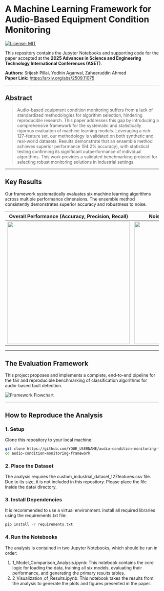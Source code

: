 # A Machine Learning Framework for Audio-Based Equipment Condition Monitoring

[![License: MIT](https://img.shields.io/badge/License-MIT-yellow.svg)](https://opensource.org/licenses/MIT)

This repository contains the Jupyter Notebooks and supporting code for the paper accepted at the **2025 Advances in Science and Engineering Technology International Conferences (ASET)**.

**Authors:** Srijesh Pillai, Yodhin Agarwal, Zaheeruddin Ahmed  
**Paper Link:** https://arxiv.org/abs/2509.11075

---

## Abstract
> Audio-based equipment condition monitoring suffers from a lack of standardized methodologies for algorithm selection, hindering reproducible research.
> This paper addresses this gap by introducing a comprehensive framework for the systematic and statistically rigorous evaluation of machine learning models.
> Leveraging a rich 127-feature set, our methodology is validated on both synthetic and real-world datasets. Results demonstrate that an ensemble method achieves superior performance (94.2% accuracy), with statistical testing confirming its significant outperformance of individual algorithms.
> This work provides a validated benchmarking protocol for selecting robust monitoring solutions in industrial settings.

---

## Key Results

Our framework systematically evaluates six machine learning algorithms across multiple performance dimensions. The ensemble method consistently demonstrates superior accuracy and robustness to noise.

| Overall Performance (Accuracy, Precision, Recall) | Noise Robustness Analysis (F1-Score) |
| :---: | :---: |
| <img src="outputs/performance_metrics.png" width="400"> | <img src="outputs/Noise Robustness F1 Scores.png" width="400"> |

---

## The Evaluation Framework

This project proposes and implements a complete, end-to-end pipeline for the fair and reproducible benchmarking of classification algorithms for audio-based fault detection.

![Framework Flowchart](outputs/framework_flowchart.png)

---

## How to Reproduce the Analysis

### 1. Setup

Clone this repository to your local machine:
```bash
git clone https://github.com/YOUR_USERNAME/audio-condition-monitoring-framework.git
cd audio-condition-monitoring-framework
```

### 2. Place the Dataset

The analysis requires the custom_industrial_dataset_127features.csv file. Due to its size, it is not included in this repository. Please place the file inside the data/ directory.

### 3. Install Dependencies

It is recommended to use a virtual environment. Install all required libraries using the requirements.txt file:
```bash
pip install -r requirements.txt
```
### 4. Run the Notebooks

The analysis is contained in two Jupyter Notebooks, which should be run in order:
1. 1_Model_Comparison_Analysis.ipynb: This notebook contains the core logic for loading the data, training all six models, evaluating their performance, and generating the primary results tables.
2. 2_Visualization_of_Results.ipynb: This notebook takes the results from the analysis to generate the plots and figures presented in the paper.

